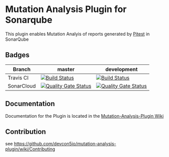Mutation Analysis Plugin for Sonarqube
======================================

This plugin enables Mutation Analyis of reports generated by [Pitest](http://pitest.org/) in SonarQube

Badges
------

| Branch           | master  | development |    
|------------------|---------|-------------|
| Travis CI        | [![Build Status](https://travis-ci.org/devcon5io/mutation-analysis-plugin.svg?branch=master)](https://travis-ci.org/devcon5io/mutation-analysis-plugin) | [![Build Status](https://travis-ci.org/devcon5io/mutation-analysis-plugin.svg?branch=development)](https://travis-ci.org/devcon5io/mutation-analysis-plugin) |
| SonarCloud       | [![Quality Gate Status](https://sonarcloud.io/api/project_badges/quality_gate?project=ch.devcon5.sonar%3Amutation-analysis-plugin)](https://sonarcloud.io/dashboard?id=ch.devcon5.sonar%3Amutation-analysis-plugin) | [![Quality Gate Status](https://sonarcloud.io/api/project_badges/quality_gate?project=ch.devcon5.sonar%3Amutation-analysis-plugin&branch=development)](https://sonarcloud.io/dashboard?id=ch.devcon5.sonar%3Amutation-analysis-plugin&branch=development) |


Documentation
-------------
Documentation for the Plugin is located in the [Mutation-Analysis-Plugin Wiki](https://github.com/devcon5io/mutation-analysis-plugin/wiki) 

Contribution
------------
see https://github.com/devcon5io/mutation-analysis-plugin/wiki/Contributing
